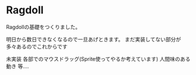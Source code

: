 Ragdoll
=======

Ragdollの基礎をつくりました。

明日から数日できなくなるので一旦あげときます。
まだ実装してない部分が多々あるのでこれからです

未実装
各部でのマウスドラッグ(Sprite使ってやるか考えています)
人間味のある動き
等....
